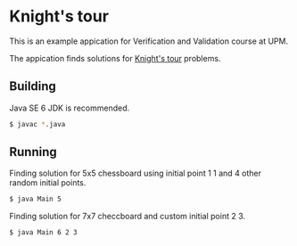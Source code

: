# Knight's tour

This is an example appication for Verification and Validation course at UPM.

The appication finds solutions for [Knight's tour][1] problems.

[1]: http://en.wikipedia.org/wiki/Knight's_tour

## Building

Java SE 6 JDK is recommended. 

```bash
$ javac *.java
```

## Running

Finding solution for 5x5 chessboard using initial point 1 1 and 4 other random initial points.

```bash
$ java Main 5
```

Finding solution for 7x7 checcboard and custom initial point 2 3.

```bash
$ java Main 6 2 3
```
